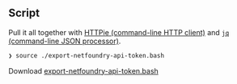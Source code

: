 ## Script

Pull it all together with [HTTPie (command-line HTTP client)](https://httpie.org/) and [`jq` (command-line JSON processor)](https://stedolan.github.io/jq/).

```bash
❯ source ./export-netfoundry-api-token.bash
```

Download [export-netfoundry-api-token.bash](/assets/export-netfoundry-api-token.bash)

<!-- {% highlight bash %}
{% include export-netfoundry-api-token.bash %}
{% endhighlight %}
 -->
